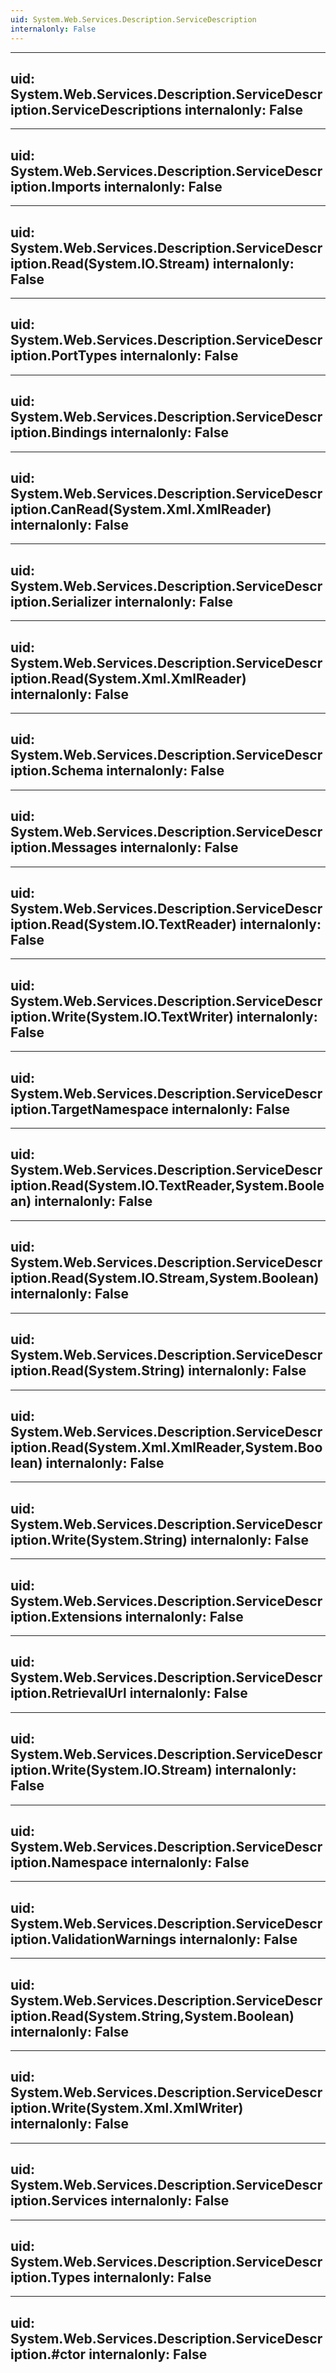 ```yaml
---
uid: System.Web.Services.Description.ServiceDescription
internalonly: False
---
```


---
uid: System.Web.Services.Description.ServiceDescription.ServiceDescriptions
internalonly: False
---

---
uid: System.Web.Services.Description.ServiceDescription.Imports
internalonly: False
---

---
uid: System.Web.Services.Description.ServiceDescription.Read(System.IO.Stream)
internalonly: False
---

---
uid: System.Web.Services.Description.ServiceDescription.PortTypes
internalonly: False
---

---
uid: System.Web.Services.Description.ServiceDescription.Bindings
internalonly: False
---

---
uid: System.Web.Services.Description.ServiceDescription.CanRead(System.Xml.XmlReader)
internalonly: False
---

---
uid: System.Web.Services.Description.ServiceDescription.Serializer
internalonly: False
---

---
uid: System.Web.Services.Description.ServiceDescription.Read(System.Xml.XmlReader)
internalonly: False
---

---
uid: System.Web.Services.Description.ServiceDescription.Schema
internalonly: False
---

---
uid: System.Web.Services.Description.ServiceDescription.Messages
internalonly: False
---

---
uid: System.Web.Services.Description.ServiceDescription.Read(System.IO.TextReader)
internalonly: False
---

---
uid: System.Web.Services.Description.ServiceDescription.Write(System.IO.TextWriter)
internalonly: False
---

---
uid: System.Web.Services.Description.ServiceDescription.TargetNamespace
internalonly: False
---

---
uid: System.Web.Services.Description.ServiceDescription.Read(System.IO.TextReader,System.Boolean)
internalonly: False
---

---
uid: System.Web.Services.Description.ServiceDescription.Read(System.IO.Stream,System.Boolean)
internalonly: False
---

---
uid: System.Web.Services.Description.ServiceDescription.Read(System.String)
internalonly: False
---

---
uid: System.Web.Services.Description.ServiceDescription.Read(System.Xml.XmlReader,System.Boolean)
internalonly: False
---

---
uid: System.Web.Services.Description.ServiceDescription.Write(System.String)
internalonly: False
---

---
uid: System.Web.Services.Description.ServiceDescription.Extensions
internalonly: False
---

---
uid: System.Web.Services.Description.ServiceDescription.RetrievalUrl
internalonly: False
---

---
uid: System.Web.Services.Description.ServiceDescription.Write(System.IO.Stream)
internalonly: False
---

---
uid: System.Web.Services.Description.ServiceDescription.Namespace
internalonly: False
---

---
uid: System.Web.Services.Description.ServiceDescription.ValidationWarnings
internalonly: False
---

---
uid: System.Web.Services.Description.ServiceDescription.Read(System.String,System.Boolean)
internalonly: False
---

---
uid: System.Web.Services.Description.ServiceDescription.Write(System.Xml.XmlWriter)
internalonly: False
---

---
uid: System.Web.Services.Description.ServiceDescription.Services
internalonly: False
---

---
uid: System.Web.Services.Description.ServiceDescription.Types
internalonly: False
---

---
uid: System.Web.Services.Description.ServiceDescription.#ctor
internalonly: False
---
